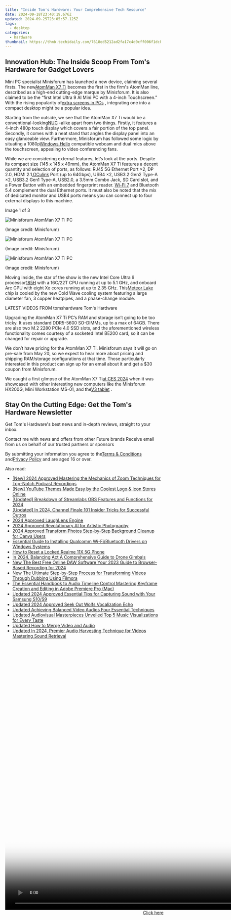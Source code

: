 ```yaml
---
title: "Inside Tom's Hardware: Your Comprehensive Tech Resource"
date: 2024-09-18T23:40:19.676Z
updated: 2024-09-25T23:05:57.125Z
tags:
  - desktop
categories:
  - hardware
thumbnail: https://thmb.techidaily.com/7618ed5212ad2fa17c4d0cff006f1dcb4d7c52766a583e2029f0351c0b405229.jpg
---
```


## Innovation Hub: The Inside Scoop From Tom's Hardware for Gadget Lovers

Mini PC specialist Minisforum has launched a new device, claiming several firsts. The new[AtomMan X7 Ti](https://www.minisforum.com/page/x7ti/index.html?lang=en) becomes the first in the firm's AtomMan line, described as a high-end cutting-edge marque by Minisforum. It is also claimed to be the “first Intel Ultra 9 AI Mini PC with a 4-inch Touchscreen.” With the rising popularity of[extra screens in PCs](https://www.tomshardware.com/pc-components/cooling/hands-on-lian-lis-lcd-screen-fans-turn-heads-and-are-surprisingly-affordable-but-not-as-configurable-as-id-like) , integrating one into a compact desktop might be a popular idea.

 Starting from the outside, we see that the AtomMan X7 Ti would be a conventional-looking[NUC](https://www.tomshardware.com/news/asus-gets-license-to-make-intel-nucs) \-alike apart from two things. Firstly, it features a 4-inch 480p touch display which covers a fair portion of the top panel. Secondly, it comes with a neat stand that angles the display panel into an easy glanceable view. Furthermore, Minisforum has followed some logic by situating a 1080p[Windows Hello](https://www.tomshardware.com/news/windows-hello-fido2-certification-may-update-microsoft,39261.html) compatible webcam and dual mics above the touchscreen, appealing to video conferencing fans.

 While we are considering external features, let’s look at the ports. Despite its compact size (145 x 145 x 49mm), the AtomMan X7 Ti features a decent quantity and selection of ports, as follows: RJ45 5G Ethernet Port ×2, DP 2.0, HDMI 2.1,[OCulink](https://www.tomshardware.com/news/worlds-first-oculink-usb-4-egpu-with-radeor-rx-7600m-xt) Port (up to 64Gbps), USB4 ×2, USB3.2 Gen2 Type-A ×2, USB3.2 Gen1 Type-A, USB2.0, a 3.5mm Combo Jack, SD Card slot, and a Power Button with an embedded fingerprint reader. [Wi-Fi 7](https://www.tomshardware.com/news/wi-fi-7-faq) and Bluetooth 5.4 complement the dual Ethernet ports. It must also be noted that the mix of dedicated monitor and USB4 ports means you can connect up to four external displays to this machine.

 Image 1 of 3

![Minisforum AtomMan X7 Ti PC](https://vanilla.futurecdn.net/cyclingnews/media/img/missing-image.svg)

 (Image credit: Minisforum)

![Minisforum AtomMan X7 Ti PC](https://vanilla.futurecdn.net/cyclingnews/media/img/missing-image.svg)

 (Image credit: Minisforum)

![Minisforum AtomMan X7 Ti PC](https://vanilla.futurecdn.net/cyclingnews/media/img/missing-image.svg)

 (Image credit: Minisforum)

 Moving inside, the star of the show is the new Intel Core Ultra 9 processor[185H](https://www.intel.com/content/www/us/en/products/sku/236849/intel-core-ultra-9-processor-185h-24m-cache-up-to-5-10-ghz/specifications.html) with a 16C/22T CPU running at up to 5.1 GHz, and onboard Arc GPU with eight Xe cores running at up to 2.35 GHz. This[Meteor Lake](https://www.tomshardware.com/news/intel-details-core-ultra-meteor-lake-architecture-launches-december-14) chip is cooled by the new Cold Wave cooling system featuring a large diameter fan, 3 copper heatpipes, and a phase-change module.

 LATEST VIDEOS FROM tomshardware Tom's Hardware

 Upgrading the AtomMan X7 Ti PC’s RAM and storage isn’t going to be too tricky. It uses standard DDR5-5600 SO-DIMMs, up to a max of 64GB. There are also two M.2 2280 PCIe 4.0 SSD slots, and the aforementioned wireless functionality comes courtesy of a socketed Intel BE200 card, so it can be changed for repair or upgrade.

 We don’t have pricing for the AtomMan X7 Ti. Minisforum says it will go on pre-sale from May 20, so we expect to hear more about pricing and shipping RAM/storage configurations at that time. Those particularly interested in this product can sign up for an email about it and get a $30 coupon from Minisforum.

 We caught a first glimpse of the AtomMan X7 Ti[at CES 2024](https://www.tomshardware.com/desktops/mini-pcs/minisforum-first-intel-core-ultra-mini-pc-amd-rx-7600M-xt-mini-pc) when it was showcased with other interesting new computers like the Minisforum HX200G, Mini Workstation MS-01, and the[V3 tablet](https://www.tomshardware.com/tablets/minisforum-v3-tablet-arrives-the-worlds-first-amd-ryzen-7-8840u-powered-surface-clone) .

## Stay On the Cutting Edge: Get the Tom's Hardware Newsletter

 Get Tom's Hardware's best news and in-depth reviews, straight to your inbox.

 Contact me with news and offers from other Future brands  Receive email from us on behalf of our trusted partners or sponsors

 By submitting your information you agree to the[Terms & Conditions](https://futureplc.com/terms-conditions/) and[Privacy Policy](https://futureplc.com/privacy-policy/) and are aged 16 or over.

<ins class="adsbygoogle"
     style="display:block"
     data-ad-format="autorelaxed"
     data-ad-client="ca-pub-7571918770474297"
     data-ad-slot="1223367746"></ins>

<ins class="adsbygoogle"
     style="display:block"
     data-ad-client="ca-pub-7571918770474297"
     data-ad-slot="8358498916"
     data-ad-format="auto"
     data-full-width-responsive="true"></ins>

<span class="atpl-alsoreadstyle">Also read:</span>
<div><ul>
<li><a href="https://screen-capture.techidaily.com/new-2024-approved-mastering-the-mechanics-of-zoom-techniques-for-top-notch-podcast-recordings/"><u>[New] 2024 Approved Mastering the Mechanics of Zoom Techniques for Top-Notch Podcast Recordings</u></a></li>
<li><a href="https://facebook-record-videos.techidaily.com/new-youtube-themes-made-easy-by-the-coolest-logo-and-icon-stores-online/"><u>[New] YouTube Themes Made Easy by the Coolest Logo & Icon Stores Online</u></a></li>
<li><a href="https://video-screen-grab.techidaily.com/updated-breakdown-of-streamlabs-obs-features-and-functions-for-2024/"><u>[Updated] Breakdown of Streamlabs OBS Features and Functions for 2024</u></a></li>
<li><a href="https://facebook-record-videos.techidaily.com/updated-in-2024-channel-finale-101-insider-tricks-for-successful-outros/"><u>[Updated] In 2024, Channel Finale 101 Insider Tricks for Successful Outros</u></a></li>
<li><a href="https://extra-approaches.techidaily.com/2024-approved-laughlens-engine/"><u>2024 Approved LaughLens Engine</u></a></li>
<li><a href="https://extra-approaches.techidaily.com/2024-approved-revolutionary-ai-for-artistic-photography/"><u>2024 Approved Revolutionary AI for Artistic Photography</u></a></li>
<li><a href="https://some-skills.techidaily.com/2024-approved-transform-photos-step-by-step-background-cleanup-for-canva-users/"><u>2024 Approved Transform Photos Step-by-Step Background Cleanup for Canva Users</u></a></li>
<li><a href="https://win-dash.techidaily.com/essential-guide-to-installing-qualcomm-wi-fibluetooth-drivers-on-windows-systems/"><u>Essential Guide to Installing Qualcomm Wi-Fi/Bluetooth Drivers on Windows Systems</u></a></li>
<li><a href="https://easy-unlock-android.techidaily.com/how-to-reset-a-locked-realme-11x-5g-phone-by-drfone-android/"><u>How to Reset a Locked Realme 11X 5G Phone</u></a></li>
<li><a href="https://extra-information.techidaily.com/in-2024-balancing-act-a-comprehensive-guide-to-drone-gimbals/"><u>In 2024, Balancing Act A Comprehensive Guide to Drone Gimbals</u></a></li>
<li><a href="https://audio-editing.techidaily.com/new-the-best-free-online-daw-software-your-2023-guide-to-browser-based-recording-for-2024/"><u>New The Best Free Online DAW Software Your 2023 Guide to Browser-Based Recording for 2024</u></a></li>
<li><a href="https://audio-editing.techidaily.com/new-the-ultimate-step-by-step-process-for-transforming-videos-through-dubbing-using-filmora/"><u>New The Ultimate Step-by-Step Process for Transforming Videos Through Dubbing Using Filmora</u></a></li>
<li><a href="https://audio-editing.techidaily.com/the-essential-handbook-to-audio-timeline-control-mastering-keyframe-creation-and-editing-in-adobe-premiere-pro-mac/"><u>The Essential Handbook to Audio Timeline Control Mastering Keyframe Creation and Editing in Adobe Premiere Pro (Mac)</u></a></li>
<li><a href="https://audio-editing.techidaily.com/updated-2024-approved-essential-tips-for-capturing-sound-with-your-samsung-s10s9/"><u>Updated 2024 Approved Essential Tips for Capturing Sound with Your Samsung S10/S9</u></a></li>
<li><a href="https://audio-editing.techidaily.com/updated-2024-approved-seek-out-wolfs-vocalization-echo/"><u>Updated 2024 Approved Seek Out Wolfs Vocalization Echo</u></a></li>
<li><a href="https://audio-editing.techidaily.com/updated-achieving-balanced-video-audios-four-essential-techniques/"><u>Updated Achieving Balanced Video Audios Four Essential Techniques</u></a></li>
<li><a href="https://audio-editing.techidaily.com/updated-audiovisual-masterpieces-unveiled-top-5-music-visualizations-for-every-taste/"><u>Updated Audiovisual Masterpieces Unveiled Top 5 Music Visualizations for Every Taste</u></a></li>
<li><a href="https://audio-editing.techidaily.com/updated-how-to-merge-video-and-audio/"><u>Updated How to Merge Video and Audio</u></a></li>
<li><a href="https://audio-editing.techidaily.com/updated-in-2024-premier-audio-harvesting-technique-for-videos-mastering-sound-retrieval/"><u>Updated In 2024, Premier Audio Harvesting Technique for Videos Mastering Sound Retrieval</u></a></li>
</ul></div>

<!-- affiliate ads begin -->
<span id="701707">
					<video width="1536" height="864" style="cursor:pointer"
           poster="//a.impactradius-go.com/display-clicktoplayimage/701707.png"
           onclick="if(!this.playClicked){this.play();this.setAttribute('controls',true);this.playClicked=true;}">
	   <source src="//a.impactradius-go.com/display-ad/7443-701707">
	   <img src="//a.impactradius-go.com/display-clicktoplayimage/701707.png" style="border: none; height: 100%; width: 100%; object-fit: contain">
	</video>
	<div style="width:960px;text-align:center"><a href="javascript:window.open(decodeURIComponent('https%3A%2F%2Fappsumo.8odi.net%2Fc%2F5597632%2F701707%2F7443'), '_blank');void(0);">Click here</a></div>
</span>
<img height="0" width="0" src="https://imp.pxf.io/i/5597632/701707/7443" style="position:absolute;visibility:hidden;" border="0" />
<!-- affiliate ads end -->

